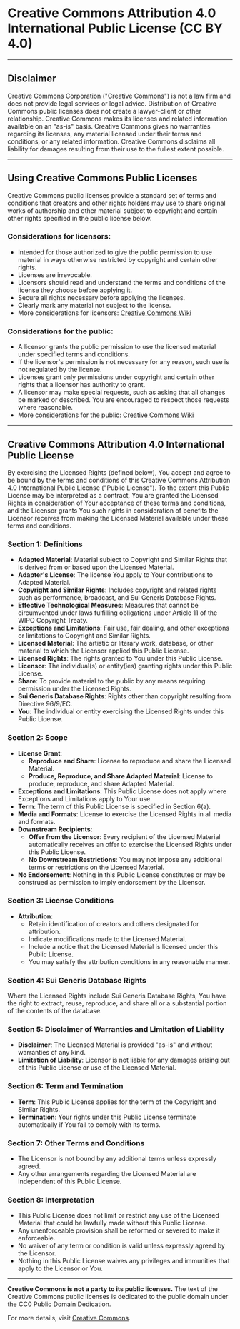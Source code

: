 # Creative Commons Attribution 4.0 International Public License (CC BY 4.0)

---

## Disclaimer

Creative Commons Corporation ("Creative Commons") is not a law firm and does not provide legal services or legal advice. Distribution of Creative Commons public licenses does not create a lawyer-client or other relationship. Creative Commons makes its licenses and related information available on an "as-is" basis. Creative Commons gives no warranties regarding its licenses, any material licensed under their terms and conditions, or any related information. Creative Commons disclaims all liability for damages resulting from their use to the fullest extent possible.

---

## Using Creative Commons Public Licenses

Creative Commons public licenses provide a standard set of terms and conditions that creators and other rights holders may use to share original works of authorship and other material subject to copyright and certain other rights specified in the public license below.

### Considerations for licensors:

-   Intended for those authorized to give the public permission to use material in ways otherwise restricted by copyright and certain other rights.
-   Licenses are irrevocable.
-   Licensors should read and understand the terms and conditions of the license they choose before applying it.
-   Secure all rights necessary before applying the licenses.
-   Clearly mark any material not subject to the license.
-   More considerations for licensors: [Creative Commons Wiki](https://wiki.creativecommons.org/Considerations_for_licensors)

### Considerations for the public:

-   A licensor grants the public permission to use the licensed material under specified terms and conditions.
-   If the licensor's permission is not necessary for any reason, such use is not regulated by the license.
-   Licenses grant only permissions under copyright and certain other rights that a licensor has authority to grant.
-   A licensor may make special requests, such as asking that all changes be marked or described. You are encouraged to respect those requests where reasonable.
-   More considerations for the public: [Creative Commons Wiki](https://wiki.creativecommons.org/Considerations_for_licensees)

---

## Creative Commons Attribution 4.0 International Public License

By exercising the Licensed Rights (defined below), You accept and agree to be bound by the terms and conditions of this Creative Commons Attribution 4.0 International Public License ("Public License"). To the extent this Public License may be interpreted as a contract, You are granted the Licensed Rights in consideration of Your acceptance of these terms and conditions, and the Licensor grants You such rights in consideration of benefits the Licensor receives from making the Licensed Material available under these terms and conditions.

### Section 1: Definitions

-   **Adapted Material**: Material subject to Copyright and Similar Rights that is derived from or based upon the Licensed Material.
-   **Adapter's License**: The license You apply to Your contributions to Adapted Material.
-   **Copyright and Similar Rights**: Includes copyright and related rights such as performance, broadcast, and Sui Generis Database Rights.
-   **Effective Technological Measures**: Measures that cannot be circumvented under laws fulfilling obligations under Article 11 of the WIPO Copyright Treaty.
-   **Exceptions and Limitations**: Fair use, fair dealing, and other exceptions or limitations to Copyright and Similar Rights.
-   **Licensed Material**: The artistic or literary work, database, or other material to which the Licensor applied this Public License.
-   **Licensed Rights**: The rights granted to You under this Public License.
-   **Licensor**: The individual(s) or entity(ies) granting rights under this Public License.
-   **Share**: To provide material to the public by any means requiring permission under the Licensed Rights.
-   **Sui Generis Database Rights**: Rights other than copyright resulting from Directive 96/9/EC.
-   **You**: The individual or entity exercising the Licensed Rights under this Public License.

### Section 2: Scope

-   **License Grant**:
    -   **Reproduce and Share**: License to reproduce and share the Licensed Material.
    -   **Produce, Reproduce, and Share Adapted Material**: License to produce, reproduce, and share Adapted Material.
-   **Exceptions and Limitations**: This Public License does not apply where Exceptions and Limitations apply to Your use.
-   **Term**: The term of this Public License is specified in Section 6(a).
-   **Media and Formats**: License to exercise the Licensed Rights in all media and formats.
-   **Downstream Recipients**:
    -   **Offer from the Licensor**: Every recipient of the Licensed Material automatically receives an offer to exercise the Licensed Rights under this Public License.
    -   **No Downstream Restrictions**: You may not impose any additional terms or restrictions on the Licensed Material.
-   **No Endorsement**: Nothing in this Public License constitutes or may be construed as permission to imply endorsement by the Licensor.

### Section 3: License Conditions

-   **Attribution**:
    -   Retain identification of creators and others designated for attribution.
    -   Indicate modifications made to the Licensed Material.
    -   Include a notice that the Licensed Material is licensed under this Public License.
    -   You may satisfy the attribution conditions in any reasonable manner.

### Section 4: Sui Generis Database Rights

Where the Licensed Rights include Sui Generis Database Rights, You have the right to extract, reuse, reproduce, and share all or a substantial portion of the contents of the database.

### Section 5: Disclaimer of Warranties and Limitation of Liability

-   **Disclaimer**: The Licensed Material is provided "as-is" and without warranties of any kind.
-   **Limitation of Liability**: Licensor is not liable for any damages arising out of this Public License or use of the Licensed Material.

### Section 6: Term and Termination

-   **Term**: This Public License applies for the term of the Copyright and Similar Rights.
-   **Termination**: Your rights under this Public License terminate automatically if You fail to comply with its terms.

### Section 7: Other Terms and Conditions

-   The Licensor is not bound by any additional terms unless expressly agreed.
-   Any other arrangements regarding the Licensed Material are independent of this Public License.

### Section 8: Interpretation

-   This Public License does not limit or restrict any use of the Licensed Material that could be lawfully made without this Public License.
-   Any unenforceable provision shall be reformed or severed to make it enforceable.
-   No waiver of any term or condition is valid unless expressly agreed by the Licensor.
-   Nothing in this Public License waives any privileges and immunities that apply to the Licensor or You.

---

**Creative Commons is not a party to its public licenses.** The text of the Creative Commons public licenses is dedicated to the public domain under the CC0 Public Domain Dedication.

For more details, visit [Creative Commons](https://creativecommons.org/licenses/by/4.0/legalcode).
